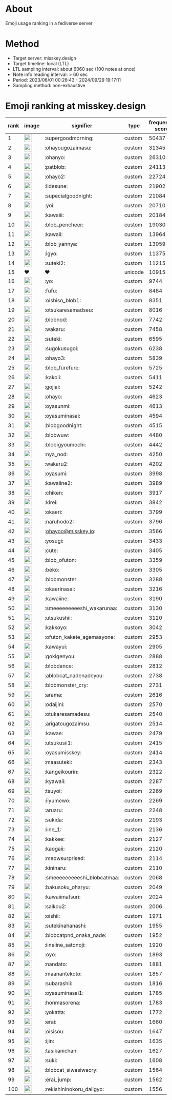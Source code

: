 # About
Emoji usage ranking in a fediverse server

# Method
- Target server: misskey.design
- Target timeline: local (LTL)
- LTL sampling interval: about 6060 sec (100 notes at once)
- Note info reading interval: > 60 sec
- Period: 2023/06/01 00:26:43 - 2024/09/29 19:17:11 
- Sampling method: non-exhaustive

# Emoji ranking at misskey.design

|rank|image|signifier|type|frequency score|
|----|----|----|----|----|
|1|<img height="24" src="https://misskey.design/emoji/supergoodmorning.webp">|:supergoodmorning:|custom|50437|
|2|<img height="24" src="https://misskey.design/emoji/ohayougozaimasu.webp">|:ohayougozaimasu:|custom|31345|
|3|<img height="24" src="https://misskey.design/emoji/ohanyo.webp">|:ohanyo:|custom|26310|
|4|<img height="24" src="https://misskey.design/emoji/patblob.webp">|:patblob:|custom|24113|
|5|<img height="24" src="https://misskey.design/emoji/ohayo2.webp">|:ohayo2:|custom|22724|
|6|<img height="24" src="https://misskey.design/emoji/iidesune.webp">|:iidesune:|custom|21902|
|7|<img height="24" src="https://misskey.design/emoji/supecialgoodnight.webp">|:supecialgoodnight:|custom|21084|
|8|<img height="24" src="https://misskey.design/emoji/yoi.webp">|:yoi:|custom|20710|
|9|<img height="24" src="https://misskey.design/emoji/kawaiii.webp">|:kawaiii:|custom|20184|
|10|<img height="24" src="https://misskey.design/emoji/blob_pencheer.webp">|:blob_pencheer:|custom|19030|
|11|<img height="24" src="https://misskey.design/emoji/kawaii.webp">|:kawaii:|custom|13964|
|12|<img height="24" src="https://misskey.design/emoji/blob_yannya.webp">|:blob_yannya:|custom|13059|
|13|<img height="24" src="https://misskey.design/emoji/igyo.webp">|:igyo:|custom|11375|
|14|<img height="24" src="https://misskey.design/emoji/suteki2.webp">|:suteki2:|custom|11215|
|15|❤|❤|unicode|10915|
|16|<img height="24" src="https://misskey.design/emoji/yo.webp">|:yo:|custom|9744|
|17|<img height="24" src="https://misskey.design/emoji/fufu.webp">|:fufu:|custom|8484|
|18|<img height="24" src="https://misskey.design/emoji/oishiso_blob1.webp">|:oishiso_blob1:|custom|8351|
|19|<img height="24" src="https://misskey.design/emoji/otsukaresamadseu.webp">|:otsukaresamadseu:|custom|8016|
|20|<img height="24" src="https://misskey.design/emoji/blobnod.webp">|:blobnod:|custom|7742|
|21|<img height="24" src="https://misskey.design/emoji/wakaru.webp">|:wakaru:|custom|7458|
|22|<img height="24" src="https://misskey.design/emoji/suteki.webp">|:suteki:|custom|6595|
|23|<img height="24" src="https://misskey.design/emoji/sugokusugoi.webp">|:sugokusugoi:|custom|6238|
|24|<img height="24" src="https://misskey.design/emoji/ohayo3.webp">|:ohayo3:|custom|5839|
|25|<img height="24" src="https://misskey.design/emoji/blob_furefure.webp">|:blob_furefure:|custom|5725|
|26|<img height="24" src="https://misskey.design/emoji/kakoii.webp">|:kakoii:|custom|5411|
|27|<img height="24" src="https://misskey.design/emoji/gojiai.webp">|:gojiai:|custom|5242|
|28|<img height="24" src="https://misskey.design/emoji/ohayo.webp">|:ohayo:|custom|4623|
|29|<img height="24" src="https://misskey.design/emoji/oyasunmi.webp">|:oyasunmi:|custom|4613|
|30|<img height="24" src="https://misskey.design/emoji/oyasuminasai.webp">|:oyasuminasai:|custom|4594|
|31|<img height="24" src="https://misskey.design/emoji/blobgoodnight.webp">|:blobgoodnight:|custom|4515|
|32|<img height="24" src="https://misskey.design/emoji/blobwuw.webp">|:blobwuw:|custom|4480|
|33|<img height="24" src="https://misskey.design/emoji/blobigyoumochi.webp">|:blobigyoumochi:|custom|4442|
|34|<img height="24" src="https://misskey.design/emoji/nya_nod.webp">|:nya_nod:|custom|4250|
|35|<img height="24" src="https://misskey.design/emoji/wakaru2.webp">|:wakaru2:|custom|4202|
|36|<img height="24" src="https://misskey.design/emoji/oyasumi.webp">|:oyasumi:|custom|3998|
|37|<img height="24" src="https://misskey.design/emoji/kawaiine2.webp">|:kawaiine2:|custom|3989|
|38|<img height="24" src="https://misskey.design/emoji/chiken.webp">|:chiken:|custom|3917|
|39|<img height="24" src="https://misskey.design/emoji/kirei.webp">|:kirei:|custom|3842|
|40|<img height="24" src="https://misskey.design/emoji/okaeri.webp">|:okaeri:|custom|3799|
|41|<img height="24" src="https://misskey.design/emoji/naruhodo2.webp">|:naruhodo2:|custom|3796|
|42|<img height="24" src="https://misskey.design/emoji/ohayoo.webp">|:ohayoo@misskey.io:|custom|3566|
|43|<img height="24" src="https://misskey.design/emoji/yosugi.webp">|:yosugi:|custom|3433|
|44|<img height="24" src="https://misskey.design/emoji/cute.webp">|:cute:|custom|3405|
|45|<img height="24" src="https://misskey.design/emoji/blob_ofuton.webp">|:blob_ofuton:|custom|3359|
|46|<img height="24" src="https://misskey.design/emoji/beko.webp">|:beko:|custom|3305|
|47|<img height="24" src="https://misskey.design/emoji/blobmonster.webp">|:blobmonster:|custom|3288|
|48|<img height="24" src="https://misskey.design/emoji/okaerinasai.webp">|:okaerinasai:|custom|3216|
|49|<img height="24" src="https://misskey.design/emoji/kawaiine.webp">|:kawaiine:|custom|3190|
|50|<img height="24" src="https://misskey.design/emoji/smeeeeeeeeeshi_wakarunaa.webp">|:smeeeeeeeeeshi_wakarunaa:|custom|3130|
|51|<img height="24" src="https://misskey.design/emoji/utsukushii.webp">|:utsukushii:|custom|3120|
|52|<img height="24" src="https://misskey.design/emoji/kakkoyo.webp">|:kakkoyo:|custom|3042|
|53|<img height="24" src="https://misskey.design/emoji/ofuton_kakete_agemasyone.webp">|:ofuton_kakete_agemasyone:|custom|2953|
|54|<img height="24" src="https://misskey.design/emoji/kawayui.webp">|:kawayui:|custom|2905|
|55|<img height="24" src="https://misskey.design/emoji/gokigenyou.webp">|:gokigenyou:|custom|2888|
|56|<img height="24" src="https://misskey.design/emoji/blobdance.webp">|:blobdance:|custom|2812|
|57|<img height="24" src="https://misskey.design/emoji/ablobcat_nadenadeyou.webp">|:ablobcat_nadenadeyou:|custom|2738|
|58|<img height="24" src="https://misskey.design/emoji/blobmonster_cry.webp">|:blobmonster_cry:|custom|2731|
|59|<img height="24" src="https://misskey.design/emoji/arama.webp">|:arama:|custom|2616|
|60|<img height="24" src="https://misskey.design/emoji/odaijini.webp">|:odaijini:|custom|2570|
|61|<img height="24" src="https://misskey.design/emoji/otukaresamadesu.webp">|:otukaresamadesu:|custom|2540|
|62|<img height="24" src="https://misskey.design/emoji/arigatougozaimsu.webp">|:arigatougozaimsu:|custom|2514|
|63|<img height="24" src="https://misskey.design/emoji/kawae.webp">|:kawae:|custom|2479|
|64|<img height="24" src="https://misskey.design/emoji/utsukusii1.webp">|:utsukusii1:|custom|2415|
|65|<img height="24" src="https://misskey.design/emoji/oyasumisskey.webp">|:oyasumisskey:|custom|2414|
|66|<img height="24" src="https://misskey.design/emoji/maasuteki.webp">|:maasuteki:|custom|2343|
|67|<img height="24" src="https://misskey.design/emoji/kangeikourin.webp">|:kangeikourin:|custom|2322|
|68|<img height="24" src="https://misskey.design/emoji/kyawaii.webp">|:kyawaii:|custom|2287|
|69|<img height="24" src="https://misskey.design/emoji/tsuyoi.webp">|:tsuyoi:|custom|2269|
|70|<img height="24" src="https://misskey.design/emoji/iiyumewo.webp">|:iiyumewo:|custom|2269|
|71|<img height="24" src="https://misskey.design/emoji/aruaru.webp">|:aruaru:|custom|2248|
|72|<img height="24" src="https://misskey.design/emoji/sukida.webp">|:sukida:|custom|2193|
|73|<img height="24" src="https://misskey.design/emoji/iine_1.webp">|:iine_1:|custom|2136|
|74|<img height="24" src="https://misskey.design/emoji/kakkee.webp">|:kakkee:|custom|2127|
|75|<img height="24" src="https://misskey.design/emoji/kaogaii.webp">|:kaogaii:|custom|2120|
|76|<img height="24" src="https://misskey.design/emoji/meowsurprised.webp">|:meowsurprised:|custom|2114|
|77|<img height="24" src="https://misskey.design/emoji/kininaru.webp">|:kininaru:|custom|2110|
|78|<img height="24" src="https://misskey.design/emoji/smeeeeeeeeeshi_blobcatmaa.webp">|:smeeeeeeeeeshi_blobcatmaa:|custom|2068|
|79|<img height="24" src="https://misskey.design/emoji/bakusoku_oharyu.webp">|:bakusoku_oharyu:|custom|2049|
|80|<img height="24" src="https://misskey.design/emoji/kawaiimatsuri.webp">|:kawaiimatsuri:|custom|2024|
|81|<img height="24" src="https://misskey.design/emoji/saikou2.webp">|:saikou2:|custom|2006|
|82|<img height="24" src="https://misskey.design/emoji/oishii.webp">|:oishii:|custom|1971|
|83|<img height="24" src="https://misskey.design/emoji/sutekinahanashi.webp">|:sutekinahanashi:|custom|1955|
|84|<img height="24" src="https://misskey.design/emoji/blobcatpnd_onaka_nade.webp">|:blobcatpnd_onaka_nade:|custom|1952|
|85|<img height="24" src="https://misskey.design/emoji/iineiine_satonoji.webp">|:iineiine_satonoji:|custom|1920|
|86|<img height="24" src="https://misskey.design/emoji/oyo.webp">|:oyo:|custom|1893|
|87|<img height="24" src="https://misskey.design/emoji/nandato.webp">|:nandato:|custom|1881|
|88|<img height="24" src="https://misskey.design/emoji/maanantekoto.webp">|:maanantekoto:|custom|1857|
|89|<img height="24" src="https://misskey.design/emoji/subarashii.webp">|:subarashii:|custom|1816|
|90|<img height="24" src="https://misskey.design/emoji/oyasuminasai1.webp">|:oyasuminasai1:|custom|1785|
|91|<img height="24" src="https://misskey.design/emoji/honmasorena.webp">|:honmasorena:|custom|1783|
|92|<img height="24" src="https://misskey.design/emoji/yokatta.webp">|:yokatta:|custom|1772|
|93|<img height="24" src="https://misskey.design/emoji/erai.webp">|:erai:|custom|1660|
|94|<img height="24" src="https://misskey.design/emoji/oisisou.webp">|:oisisou:|custom|1647|
|95|<img height="24" src="https://misskey.design/emoji/ijin.webp">|:ijin:|custom|1635|
|96|<img height="24" src="https://misskey.design/emoji/tasikanichan.webp">|:tasikanichan:|custom|1627|
|97|<img height="24" src="https://misskey.design/emoji/suki.webp">|:suki:|custom|1608|
|98|<img height="24" src="https://misskey.design/emoji/blobcat_siwasiwacry.webp">|:blobcat_siwasiwacry:|custom|1564|
|99|<img height="24" src="https://misskey.design/emoji/erai_jump.webp">|:erai_jump:|custom|1562|
|100|<img height="24" src="https://misskey.design/emoji/rekishininokoru_daiigyo.webp">|:rekishininokoru_daiigyo:|custom|1556|
